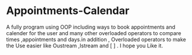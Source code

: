 # Appointments-Calendar
A fully program using OOP including ways to book appointments and calender for the user and many other overloaded operators to compare times ,appointments and days.in addition , Overloaded operators to make the Use easier like Oustream ,Istream and [ ] . I hope you Like it.
